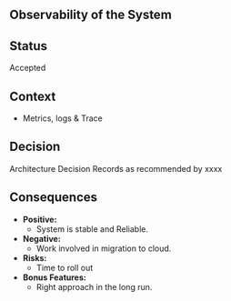 ## Observability of the System ##
## Status ##
Accepted
## Context ##
* Metrics, logs & Trace  
## Decision ##
Architecture Decision Records as recommended by xxxx
## Consequences ##
* **Positive:** 
    * System is stable and Reliable.
* **Negative:** 
    * Work involved in migration to cloud. 
* **Risks:** 
    * Time to roll out
* **Bonus Features:** 
    * Right approach in the long run.